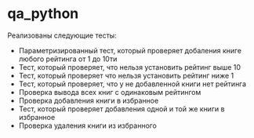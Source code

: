 # qa_python

Реализованы следующие тесты:
- Параметризированный тест, который проверяет добаления книге любого рейтинга  от 1 до 10ти
- Тест, который проверяет, что нельзя установить рейтинг выше 10
- Тест, который проверяет что нельзя установить рейтинг ниже 1
- Тест, который проверяет, что у не добавленной книги нет рейтинга
- Проверка вывода всех книг с одинаковым рейтингом
- Проверка добавления книги в избранное
- Тест, который проверяет добавления одной и той же книги в избранное
- Проверка удаления книги из избранного
   